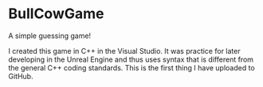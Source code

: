 # BullCowGame
A simple guessing game!

I created this game in C++ in the Visual Studio. It was practice for later developing in the Unreal Engine and thus uses syntax that is 
different from the general C++ coding standards. This is the first thing I have uploaded to GitHub.
